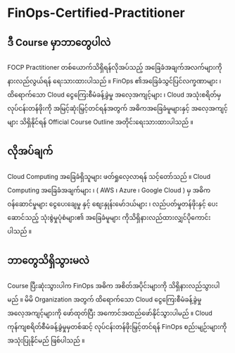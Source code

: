# FinOps-Certified-Practitioner


## ဒီ Course မှာဘာတွေပါလဲ

FOCP Practitioner တစ်ယောက်သိရှိရန်လိုအပ်သည့် အခြေခံအချက်အလက်များကို နားလည်လွယ်ရန် ရေးသားထားပါသည် ။ FinOps ၏အခြေခံသွင်ပြင်လက္ခဏာများ ၊ ထိရောက်သော Cloud ငွေကြေးစီမံခန့်ခွဲမှု အလေ့အကျင့်များ ၊ Cloud အသုံးစရိတ်မှ လုပ်ငန်းတန်ဖိုးကို အမြင့်ဆုံးမြှင့်တင်ရန်အတွက် အဓိကအခြေခံမူများနှင့် အလေ့အကျင့်များ သိရှိနိုင်ရန် Official Course Outline အတိုင်းရေးသားထားပါသည် ။


## လိုအပ်ချက်

Cloud Computing အခြေခံရှိသူများ ဖတ်ရှုလေ့လာရန် သင့်တော်သည် ။ Cloud Computing အခြေခံအချက်များ ၊ ( AWS ၊ Azure ၊ Google Cloud ) မှ အဓိကဝန်ဆောင်မှုများ ငွေပေးချေမှု နှင့် စျေးနှုန်းမော်ဒယ်များ ၊ လည်ပတ်မှုတန်ဖိုးနှင့် ပေးဆောင်သည့် သုံးစွဲမှုပုံစံများ၏ အခြေခံမူများ ကိုသိရှိနားလည်ထားလျှင်ပိုကောင်းပါသည် ။


## ဘာတွေသိရှိသွားမလဲ

Course ပြီးဆုံးသွားပါက FinOps အဓိက အစိတ်အပိုင်းများကို သိရှိနားလည်သွားပါမည် ။ မိမိ Organization အတွက် ထိရောက်သော Cloud ငွေကြေးစီမံခန့်ခွဲမှု အလေ့အကျင့်များကို ဖော်ထုတ်ပြီး အကောင်အထည်ဖော်နိုင်သွားပါမည် ။ Cloud ကုန်ကျစရိတ်စီမံခန့်ခွဲမှုမှတစ်ဆင့် လုပ်ငန်းတန်ဖိုးမြှင့်တင်ရန် FinOps စည်းမျဉ်းများကို အသုံးပြုနိုင်မည် ဖြစ်ပါသည် ။
